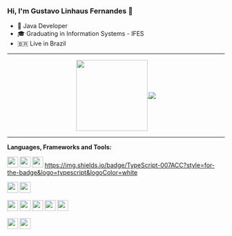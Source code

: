 ### Hi, I'm Gustavo Linhaus Fernandes 👋

- 🚀 Java Developer
- 🎓 Graduating in Information Systems - IFES
- 🇧🇷 Live in Brazil

---

<p align="center">
  <a href="https://github.com/gustavolinhaus">
    <img
      align="center"
      height="165"
      src="https://github-readme-stats.vercel.app/api?username=gustavolinhaus&show_icons=true&theme=dracula"
    />
  </a>
  <a href="https://github.com/gustavolinhaus">
    <img
      align="center"
      src="https://github-readme-stats.vercel.app/api/top-langs/?username=gustavolinhaus&layout=compact&theme=dracula"
    />
  </a>
</p>

---

**Languages, Frameworks and Tools:**

<img height="25" src="https://img.shields.io/badge/Git-F05032.svg?&style=for-the-badge&logo=Git&logoColor=white"></img>
<img height="25" src="https://img.shields.io/badge/Docker-2496ED?style=for-the-badge&logo=docker&logoColor=white"></img>
<img height="25" src="https://img.shields.io/badge/Postman-FF6C37?style=for-the-badge&logo=Postman&logoColor=white"></img>
https://img.shields.io/badge/TypeScript-007ACC?style=for-the-badge&logo=typescript&logoColor=white

<img height="25" src="https://img.shields.io/badge/mysql-4479A1.svg?&style=for-the-badge&logo=mysql&logoColor=white"></img>
<img height="25" src="https://img.shields.io/badge/PostgreSQL-316192?style=for-the-badge&logo=postgresql&logoColor=white"></img>

<img height="25" src="https://img.shields.io/badge/HTML5-E34F26?style=for-the-badge&logo=html5&logoColor=white"></img>
<img height="25" src="https://img.shields.io/badge/css3-1572B6.svg?&style=for-the-badge&logo=css3&logoColor=white"></img> 
<img height="25" src="https://img.shields.io/badge/javascript-ffff00.svg?&style=for-the-badge&logo=javascript&logoColor=000"></img>
<img height="25" src="https://img.shields.io/badge/javascript-ffff00.svg?&style=for-the-badge&logo=javascript&logoColor=000"></img>
<img height="25" src="https://img.shields.io/badge/TypeScript-007ACC?style=for-the-badge&logo=typescript&logoColor=white"></img>

<img height="25" src="https://img.shields.io/badge/Java-ED8B00?style=for-the-badge&logo=java&logoColor=white"></img>
<img height="25" src="https://img.shields.io/badge/Spring-6DB33F?style=for-the-badge&logo=spring&logoColor=white"></img>

